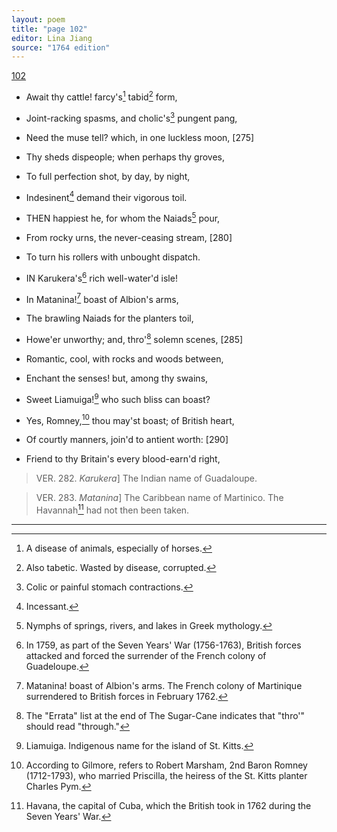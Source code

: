 ```yaml
---
layout: poem
title: "page 102"
editor: Lina Jiang
source: "1764 edition"
---
```



[102]()

- Await thy cattle! farcy's[^f102n1] tabid[^f102n2] form,
- Joint-racking spasms, and cholic's[^f102n3] pungent pang,
- Need the muse tell? which, in one luckless moon, [275]
- Thy sheds dispeople; when perhaps thy groves,
- To full perfection shot, by day, by night,
- Indesinent[^f102n4] demand their vigorous toil.

- THEN happiest he, for whom the Naiads[^f102n5] pour,
- From rocky urns, the never-ceasing stream, [280]
- To turn his rollers with unbought dispatch.

- IN Karukera's[^f102n6] rich well-water'd isle!
- In Matanina![^f102n7] boast of Albion's arms,
- The brawling Naiads for the planters toil,
- Howe'er unworthy; and, thro'[^f102n8] solemn scenes, [285]
- Romantic, cool, with rocks and woods between,
- Enchant the senses! but, among thy swains,
- Sweet Liamuiga![^f102n9] who such bliss can boast?
- Yes, Romney,[^f102n10] thou may'st boast; of British heart,
- Of courtly manners, join'd to antient worth: [290]
- Friend to thy Britain's every blood-earn'd right,

> VER. 282. *Karukera*\] The Indian name of Guadaloupe.

> VER. 283. *Matanina*\] The Caribbean name of Martinico. The Havannah[^f102n11] had not then been taken.

[^f102n1]: A disease of animals, especially of horses.

[^f102n2]: Also tabetic. Wasted by disease, corrupted.

[^f102n3]: Colic or painful stomach contractions.

[^f102n4]: Incessant.

[^f102n5]: Nymphs of springs, rivers, and lakes in Greek mythology.

[^f102n6]: In 1759, as part of the Seven Years' War (1756-1763), British forces attacked and forced the surrender of the French colony of Guadeloupe.

[^f102n7]: Matanina! boast of Albion's arms. The French colony of Martinique surrendered to British forces in February 1762.

[^f102n8]: The "Errata" list at the end of The Sugar-Cane indicates that "thro'" should read "through."

[^f102n9]: Liamuiga. Indigenous name for the island of St. Kitts.

[^f102n10]: According to Gilmore, refers to Robert Marsham, 2nd Baron Romney (1712-1793), who married Priscilla, the heiress of the St. Kitts planter Charles Pym.

[^f102n11]: Havana, the capital of Cuba, which the British took in 1762 during the Seven Years' War.

---
